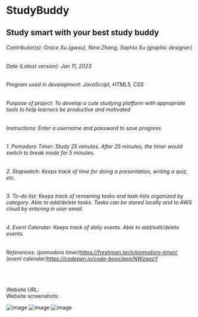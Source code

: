 # StudyBuddy
## Study smart with your best study buddy
###### Contributor(s): Grace Xu (gwxu), Nina Zhang, Sophia Xu (graphic designer)
###### Date (Latest version): Jan 11, 2023
###### Program used in development: JavaScript, HTML5, CSS
###### Purpose of project: To develop a cute studying platform with appropriate tools to help learners be productive and motivated
###### Instructions: Enter a username and password to save progress.
###### 1. Pomodoro Timer: Study 25 minutes. After 25 minutes, the timer would switch to break mode for 5 minutes.
###### 2. Stopwatch: Keeps track of time for doing a presentation, writing a quiz, etc.
###### 3. To-do list: Keeps track of remaining tasks and task-lists organized by category. Able to add/delete tasks. Tasks can be stored locally and to AWS cloud by    entering in user email.
###### 4. Event Calendar: Keeps track of daily events. Able to add/edit/delete events.
###### References: (pomodoro timer)https://freshman.tech/pomodoro-timer/, (event calendar)https://codepen.io/code-boxx/pen/NWzqazY
<br/>
<br/>
Website URL:
<br/>
Website screenshots:
<br/>

![image](https://user-images.githubusercontent.com/92956740/212256745-998fb880-2709-4438-a949-21d240d7d400.png)
![image](https://user-images.githubusercontent.com/92956740/212257049-677a177d-758e-480e-b0c8-ae8435eccb1e.png)
![image](https://user-images.githubusercontent.com/92956740/212257299-3c718a00-1529-4319-80cd-5ff3cc73f64a.png)
